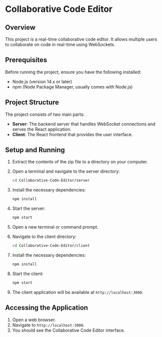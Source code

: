 # Collaborative Code Editor

## Overview
This project is a real-time collaborative code editor. It allows multiple users to collaborate on code in real-time using WebSockets.

## Prerequisites
Before running the project, ensure you have the following installed:

- Node.js (version 14.x or later)
- npm (Node Package Manager, usually comes with Node.js)

## Project Structure
The project consists of two main parts:

- **Server**: The backend server that handles WebSocket connections and serves the React application.
- **Client**: The React frontend that provides the user interface.

## Setup and Running

1. Extract the contents of the zip file to a directory on your computer.

2. Open a terminal and navigate to the server directory:
    ```bash
    cd Collaborative-Code-Editor/server
    ```

3. Install the necessary dependencies:
    ```bash
    npm install
    ```

4. Start the server:
    ```bash
    npm start
    ```

5. Open a new terminal or command prompt.

6. Navigate to the client directory:
    ```bash
    cd Collaborative-Code-Editor/client
    ```

7. Install the necessary dependencies:
    ```bash
    npm install
    ```

8. Start the client:
    ```bash
    npm start
    ```

9. The client application will be available at `http://localhost:3000`.

## Accessing the Application

1. Open a web browser.
2. Navigate to `http://localhost:3000`.
3. You should see the Collaborative Code Editor interface.
